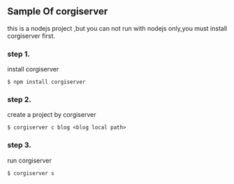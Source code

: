 ## Sample Of corgiserver

this is a nodejs project ,but you can not run with nodejs only,you must install corgiserver first.

### step 1.

install corgiserver

```
$ npm install corgiserver
```

### step 2.

create a project by corgiserver

```
$ corgiserver c blog <blog local path>
```

### step 3.

run corgiserver

```
$ corgiserver s
```